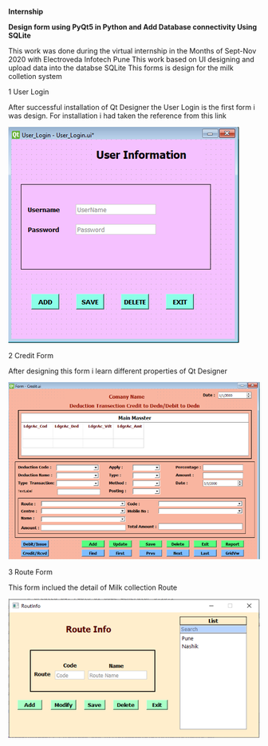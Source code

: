 **Internship**

**Design form using PyQt5 in Python and Add Database connectivity Using SQLite**
    
This work was done during the virtual internship in the Months of Sept-Nov 2020 with Electroveda Infotech Pune
This work based on UI designing and upload data into the databse SQLite
This forms is design for the milk colletion system

1 User Login

After successful installation of Qt Designer the User Login is the first form i was design. For installation i had taken the reference from this link


  ![Image of UserLogin UI](Form_Images/UserLogin.png)

2 Credit Form

After designing this form i learn different properties of Qt Designer

  ![Image of Credit UI](Form_Images/Credit.png)

3 Route Form

This form inclued the detail of Milk collection Route 

  ![Image of Route UI](Form_Images/RouteInfo.png)

